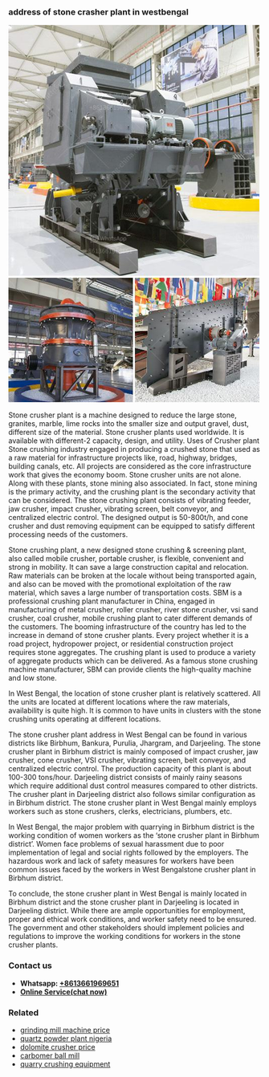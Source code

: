 <h3>address of stone crasher plant in westbengal</h3><img src='1704791193.jpg' alt=''><p>Stone crusher plant is a machine designed to reduce the large stone, granites, marble, lime rocks into the smaller size and output gravel, dust, different size of the material. Stone crusher plants used worldwide. It is available with different-2 capacity, design, and utility. Uses of Crusher plant Stone crushing industry engaged in producing a crushed stone that used as a raw material for infrastructure projects like, road, highway, bridges, building canals, etc. All projects are considered as the core infrastructure work that gives the economy boom. Stone crusher units are not alone. Along with these plants, stone mining also associated. In fact, stone mining is the primary activity, and the crushing plant is the secondary activity that can be considered. The stone crushing plant consists of vibrating feeder, jaw crusher, impact crusher, vibrating screen, belt conveyor, and centralized electric control. The designed output is 50-800t/h, and cone crusher and dust removing equipment can be equipped to satisfy different processing needs of the customers.</p><p>Stone crushing plant, a new designed stone crushing & screening plant, also called mobile crusher, portable crusher, is flexible, convenient and strong in mobility. It can save a large construction capital and relocation. Raw materials can be broken at the locale without being transported again, and also can be moved with the promotional exploitation of the raw material, which saves a large number of transportation costs. SBM is a professional crushing plant manufacturer in China, engaged in manufacturing of metal crusher, roller crusher, river stone crusher, vsi sand crusher, coal crusher, mobile crushing plant to cater different demands of the customers. The booming infrastructure of the country has led to the increase in demand of stone crusher plants. Every project whether it is a road project, hydropower project, or residential construction project requires stone aggregates. The crushing plant is used to produce a variety of aggregate products which can be delivered. As a famous stone crushing machine manufacturer, SBM can provide clients the high-quality machine and low stone.</p><p>In West Bengal, the location of stone crusher plant is relatively scattered. All the units are located at different locations where the raw materials, availability is quite high. It is common to have units in clusters with the stone crushing units operating at different locations.</p><p>The stone crusher plant address in West Bengal can be found in various districts like Birbhum, Bankura, Purulia, Jhargram, and Darjeeling. The stone crusher plant in Birbhum district is mainly composed of impact crusher, jaw crusher, cone crusher, VSI crusher, vibrating screen, belt conveyor, and centralized electric control. The production capacity of this plant is about 100-300 tons/hour. Darjeeling district consists of mainly rainy seasons which require additional dust control measures compared to other districts. The crusher plant in Darjeeling district also follows similar configuration as in Birbhum district. The stone crusher plant in West Bengal mainly employs workers such as stone crushers, clerks, electricians, plumbers, etc.</p><p>In West Bengal, the major problem with quarrying in Birbhum district is the working condition of women workers as the ‘stone crusher plant in Birbhum district’. Women face problems of sexual harassment due to poor implementation of legal and social rights followed by the employers. The hazardous work and lack of safety measures for workers have been common issues faced by the workers in West Bengalstone crusher plant in Birbhum district.</p><p>To conclude, the stone crusher plant in West Bengal is mainly located in Birbhum district and the stone crusher plant in Darjeeling is located in Darjeeling district. While there are ample opportunities for employment, proper and ethical work conditions, and worker safety need to be ensured. The government and other stakeholders should implement policies and regulations to improve the working conditions for workers in the stone crusher plants.</p><h3>Contact us</h3><ul><li><strong>Whatsapp:&nbsp;<a href="https://wa.me/8613661969651">+8613661969651</a></strong></li><li><a href="https://swt.shibang-china.com/?git&amp;zhl&amp;address of stone crasher plant in westbengal"><strong>Online Service(chat now)</strong></a></li></ul><h3>Related</h3><ul><li><a href='grinding mill machine price.md'>grinding mill machine price</a></li><li><a href='quartz powder plant nigeria.md'>quartz powder plant nigeria</a></li><li><a href='dolomite crusher price.md'>dolomite crusher price</a></li><li><a href='carbomer ball mill.md'>carbomer ball mill</a></li><li><a href='quarry crushing equipment.md'>quarry crushing equipment</a></li></ul>